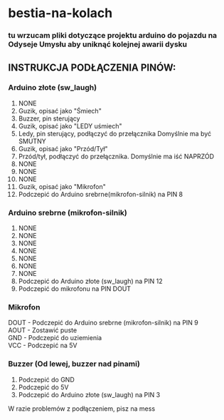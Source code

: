 # bestia-na-kolach
### tu wrzucam pliki dotyczące projektu arduino do pojazdu na Odyseje Umysłu aby uniknąć kolejnej awarii dysku

## INSTRUKCJA PODŁĄCZENIA PINÓW:
### Arduino złote (sw_laugh)
1. NONE
2. Guzik, opisać jako "Śmiech"
3. Buzzer, pin sterujący
4. Guzik, opisać jako "LEDY uśmiech"
5. Ledy, pin sterujący, podłączyć do przełącznika Domyślnie ma być SMUTNY
6. Guzik, opisać jako "Przód/Tył"
7. Przód/tył, podłączyć do przełącznika. Domyślnie ma iść NAPRZÓD
8. NONE
9. NONE
10. NONE
11. Guzik, opisać jako "Mikrofon"
12. Podczepić do Arduino srebrne(mikrofon-silnik) na PIN 8

### Arduino srebrne (mikrofon-silnik)
1. NONE
2. NONE
3. NONE
4. NONE 
5. NONE 
6. NONE
7. NONE
8. Podczepić do Arduino złote (sw_laugh) na PIN 12
9. Podczepić do mikrofonu na PIN DOUT

### Mikrofon
DOUT - Podczepić do Arduino srebrne (mikrofon-silnik) na PIN 9  
AOUT - Zostawić puste  
GND - Podczepić do uziemienia  
VCC - Podczepić na 5V  

### Buzzer (Od lewej, buzzer nad pinami)
1. Podczepić do GND
2. Podczepić do 5V
3. Podczepić do Arduino złote (sw_laugh) na PIN 3

W razie problemów z podłączeniem, pisz na mess
